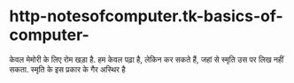 # http-notesofcomputer.tk-basics-of-computer-
केवल मेमोरी के लिए रोम खड़ा है. हम केवल पढ़ा है, लेकिन कर सकते हैं, जहां से स्मृति उस पर लिख नहीं सकता. स्मृति के इस प्रकार के गैर अस्थिर है
